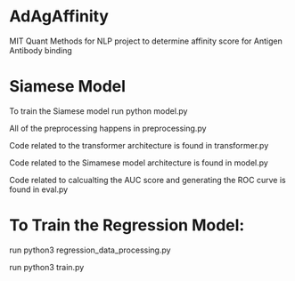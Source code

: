 # AdAgAffinity
MIT Quant Methods for NLP project to determine affinity score for Antigen Antibody binding

# Siamese Model

To train the Siamese model run python model.py

All of the preprocessing happens in preprocessing.py

Code related to the transformer architecture is found in transformer.py

Code related to the Simamese model architecture is found in model.py

Code related to calcualting the AUC score and generating the ROC curve is found in eval.py


# To Train the Regression Model:
run python3 regression_data_processing.py

run  python3 train.py 
